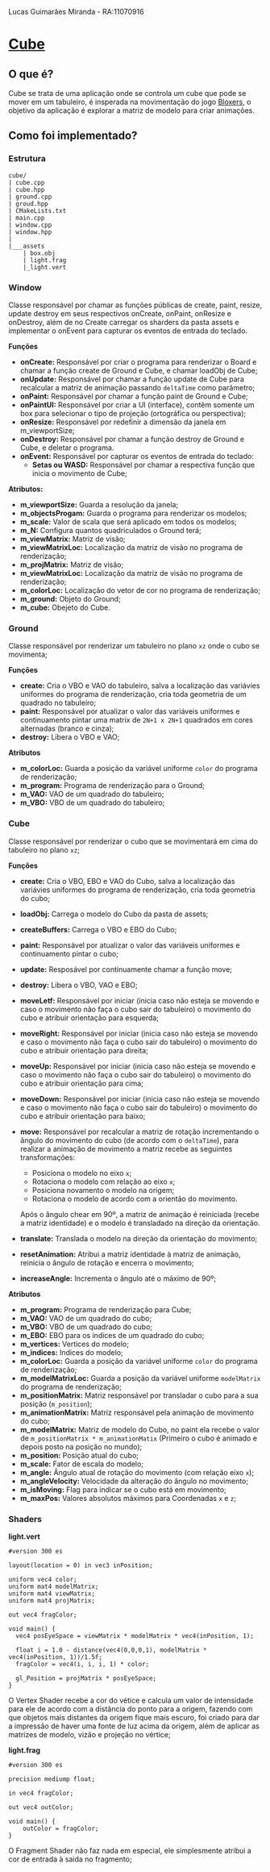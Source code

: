 Lucas Guimarães Miranda - RA:11070916
# [Cube](https://lucasgm22.github.io/cg/cube/)



## O que é?
Cube se trata de uma aplicação onde se controla um cube que pode se mover em um tabuleiro, é insperada na movimentação do jogo [Bloxers](https://www.addictinggames.com/puzzle/bloxorz), o objetivo da aplicação é explorar a matriz de modelo para criar animações.

## Como foi implementado?

### **Estrutura**
```
cube/
| cube.cpp
| cube.hpp
| ground.cpp
| groud.hpp
| CMakeLists.txt
| main.cpp
| window.cpp
| window.hpp
|
|___assets
    | box.obj
    | light.frag
    |_light.vert
```

### **Window**
Classe responsável por chamar as funções públicas de create, paint, resize, update destroy em seus respectivos onCreate, onPaint, onResize e onDestroy, além de no Create carregar os sharders da pasta assets e implementar o onEvent para capturar os eventos de entrada do teclado.

**Funções**

- **onCreate:** Responsável por criar o programa para renderizar o Board e chamar a função create de Ground e Cube, e chamar loadObj de Cube;
- **onUpdate:** Responsável por chamar a função update de Cube para recalcular a matriz de animação passando `deltaTime` como parâmetro;
- **onPaint:** Responsável por chamar a função paint de Ground e Cube;
- **onPaintUI:** Responsável por criar a UI (interface), contêm somente um box para selecionar o tipo de projeção (ortográfica ou perspectiva);
- **onResize:** Responsável por redefinir a dimensão da janela em m_viewportSize;
- **onDestroy:** Responsável por chamar a função destroy de Ground e Cube, e deletar o programa.
- **onEvent:** Responsável por capturar os eventos de entrada do teclado:
  - **Setas ou WASD:** Responsável por chamar a respectiva função que inicia o movimento de Cube;

**Atributos:**
- **m_viewportSize:** Guarda a resolução da janela;
- **m_objectsProgam:** Guarda o programa para renderizar os modelos;
- **m_scale:** Valor de scala que será aplicado em todos os modelos;
- **m_N:** Configura quantos quadriculados o Ground terá;
- **m_viewMatrix:** Matriz de visão;
- **m_viewMatrixLoc:** Localização da matriz de visão no programa de renderização;
- **m_projMatrix:** Matriz de visão;
- **m_viewMatrixLoc:** Localização da matriz de visão no programa de renderização;
- **m_colorLoc:** Localização do vetor de cor no programa de renderização; 
- **m_ground:** Objeto do Ground;
- **m_cube:** Obejeto do Cube.

### **Ground**
Classe responsável por renderizar um tabuleiro no plano `xz` onde o cubo se movimenta;

**Funções**
- **create:** Cria o VBO e VAO do tabuleiro, salva a localização das variávies uniformes do programa de renderização, cria toda geometria de um quadrado no tabuleiro;
- **paint:** Responsável por atualizar o valor das variáveis uniformes e continuamento pintar uma matrix de `2N+1 x 2N+1` quadrados em cores alternadas (branco e cinza);
- **destroy:** Libera o VBO e VAO;


**Atributos**
- **m_colorLoc:** Guarda a posição da variável uniforme `color` do programa de renderização;
- **m_program:** Programa de renderização para o Ground;
- **m_VAO:** VAO de um quadrado do tabuleiro;
- **m_VBO:** VBO de um quadrado do tabuleiro;

### **Cube**
Classe responsável por renderizar o cubo que se movimentará em cima do tabuleiro no plano `xz`;

**Funções**
- **create:** Cria o VBO, EBO e VAO do Cubo, salva a localização das variávies uniformes do programa de renderização, cria toda geometria do cubo;
- **loadObj:** Carrega o modelo do Cubo da pasta de assets;
- **createBuffers:** Carrega o VBO e EBO do Cubo;
- **paint:** Responsável por atualizar o valor das variáveis uniformes e continuamento pintar o cubo;
- **update:** Resposável por continuamente chamar a função move;
- **destroy:** Libera o VBO, VAO e EBO;
- **moveLetf:** Responsável por iniciar (inicia caso não esteja se movendo e caso o movimento não faça o cubo sair do tabuleiro) o movimento do cubo e atribuir orientação para esquerda;
- **moveRight:** Responsável por iniciar (inicia caso não esteja se movendo e caso o movimento não faça o cubo sair do tabuleiro) o movimento do cubo e atribuir orientação para direita;
- **moveUp:** Responsável por iniciar (inicia caso não esteja se movendo e caso o movimento não faça o cubo sair do tabuleiro) o movimento do cubo e atribuir orientação para cima;
- **moveDown:** Responsável por iniciar (inicia caso não esteja se movendo e caso o movimento não faça o cubo sair do tabuleiro) o movimento do cubo e atribuir orientação para baixo;
- **move:** Responsável por recalcular a matriz de rotação incrementando o ângulo do movimento do cubo (de acordo com o `deltaTime`), para realizar a animação de movimento a matriz  recebe as seguintes transformações:
    - Posiciona o modelo no eixo `x`;
    - Rotaciona o modelo com relação ao eixo `x`;
    - Posiciona novamento o modelo na origem;
    - Rotaciona o modelo de acordo com a orientão do movimento.

    Após o ângulo chear em 90º, a matriz de animação é reiniciada (recebe a matriz identidade) e o modelo é transladado na direção da orientação.
- **translate:** Translada o modelo na direção da orientação do movimento;
- **resetAnimation:** Atribui a matriz identidade à matriz de animação, reinicia o ângulo de rotação e encerra o movimento;
- **increaseAngle:** Incrementa o ângulo até o máximo de 90º;

**Atributos**

- **m_program:** Programa de renderização para Cube;
- **m_VAO:** VAO de um quadrado do cubo;
- **m_VBO:** VBO de um quadrado do cubo;
- **m_EBO:** EBO para os índices de um quadrado do cubo;
- **m_vertices:** Vertices do modelo;
- **m_indices:** Indices do modelo;
- **m_colorLoc:** Guarda a posição da variável uniforme `color` do programa de renderização;
- **m_modelMatrixLoc:** Guarda a posição da variável uniforme `modelMatrix` do programa de renderização;
- **m_positionMatrix:** Matriz responsável por transladar o cubo para a sua posição (`m_position`);
- **m_animationMatrix:** Matriz responsável pela animação de movimento do cubo;
- **m_modelMatrix:** Matriz de modelo do Cubo, no paint ela recebe o valor de `m_positionMatrix * m_animationMatix` (Primeiro o cubo é animado e depois posto na posição no mundo);
- **m_position:** Posição atual do cubo;
- **m_scale:** Fator de escala do modelo;
- **m_angle:** Ângulo atual de rotação do movimento (com relação eixo `x`);
- **m_angleVelocity:** Velocidade da alteração do ângulo no movimento;
- **m_isMoving:** Flag para indicar se o cubo está em movimento;
- **m_maxPos:** Valores absolutos máximos para Coordenadas `x` e `z`;

### Shaders

**light.vert**
```
#version 300 es

layout(location = 0) in vec3 inPosition;

uniform vec4 color;
uniform mat4 modelMatrix;
uniform mat4 viewMatrix;
uniform mat4 projMatrix;

out vec4 fragColor;

void main() {
  vec4 posEyeSpace = viewMatrix * modelMatrix * vec4(inPosition, 1);

  float i = 1.0 - distance(vec4(0,0,0,1), modelMatrix * vec4(inPosition, 1))/1.5f;
  fragColor = vec4(i, i, i, 1) * color;

  gl_Position = projMatrix * posEyeSpace;
}
```
O Vertex Shader recebe a cor do vétice e calcula um valor de intensidade para ele de acordo com a distância do ponto para a origem, fazendo com que objetos mais distantes da origem fique mais escuro, foi criado para dar a impressão de haver uma fonte de luz acima da origem, além de aplicar as matrizes de modelo, vizão e projeção no vértice;

**light.frag**

```
#version 300 es

precision mediump float;

in vec4 fragColor;

out vec4 outColor;

void main() {
    outColor = fragColor;
}
```
O Fragment Shader não faz nada em especial, ele simplesmente atribui a cor de entrada à saida no fragmento;


